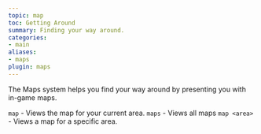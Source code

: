 ```yaml
---
topic: map
toc: Getting Around
summary: Finding your way around.
categories:
- main
aliases:
- maps
plugin: maps
---
```

The Maps system helps you find your way around by presenting you with in-game maps.

`map` - Views the map for your current area.
`maps` - Views all maps
`map <area>` - Views a map for a specific area.
